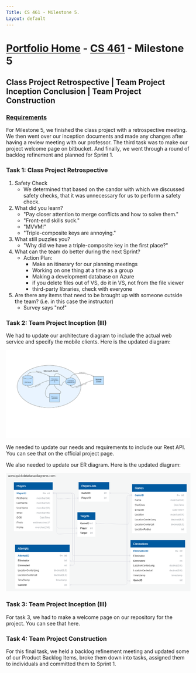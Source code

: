 ```yaml
---
Title: CS 461 - Milestone 5.
Layout: default
---
```

# [Portfolio Home](https://mgeorgebrown89.github.io/CS-Portfolio) - [CS 461](https://mgeorgebrown89.github.io/CS-Portfolio/CS-461) - Milestone 5
## Class Project Retrospective | Team Project Inception Conclusion | Team Project Construction
### [Requirements](http://www.wou.edu/~morses/classes/cs46x/assignments/t2/M5.html)

For Milestone 5, we finished the class project with a retrospective meeting. We then went over our inception documents and made any changes after having a review meeting with our professor. The third task was to make our project welcome page on bitbucket. And finally, we went through a round of backlog refinement and planned for Sprint 1. 

### Task 1: Class Project Retrospective

1. Safety Check
    * We determined that based on the candor with which we discussed safety checks, that it was unnecessary for us to perform a safety check.
2. What did you learn?
    * "Pay closer attention to merge conflicts and how to solve them."
    * "Front-end skills suck."
    * "MVVM!"
    * "Triple-composite keys are annoying."
3. What still puzzles you?
    * "Why did we have a triple-composite key in the first place?"
4. What can the team do better during the next Sprint? 
    * Action Plan:
        * Make an itinerary for our planning meetings
        * Working on one thing at a time as a group
        * Making a development database on Azure 
        * if you delete files out of VS, do it in VS, not from the file viewer
        * third-party libraries, check with everyone
5. Are there any items that need to be brought up with someone outside the team? (i.e. in this case the instructor)
    * Survey says "no!"

### Task 2: Team Project Inception (III)

We had to update our architecture diagram to include the actual web service and specify the mobile clients. Here is the updated diagram:

![updated architecture diagram](architecture-diagram-UPDATED.png)

We needed to update our needs and requirements to include our Rest API. You can see that on the official project page.

We also needed to update our ER diagram. Here is the updated diagram:

![updated ER diagram](ER-diagram-1.1.png)

### Task 3: Team Project Inception (III)

For task 3, we had to make a welcome page on our repository for the project. You can see that here. 

### Task 4: Team Project Construction

For this final task, we held a backlog refinement meeting and updated some of our Product Backlog Items, broke them down into tasks, assigned them to individuals and committed them to Sprint 1. 

